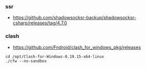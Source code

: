 

### ssr 
- https://github.com/shadowsocksr-backup/shadowsocksr-csharp/releases/tag/4.7.0

### clash
- https://github.com/Fndroid/clash_for_windows_pkg/releases
```shell
cd /opt/Clash-for-Windows-0.19.15-x64-linux
./cfw --no-sandbox
```

